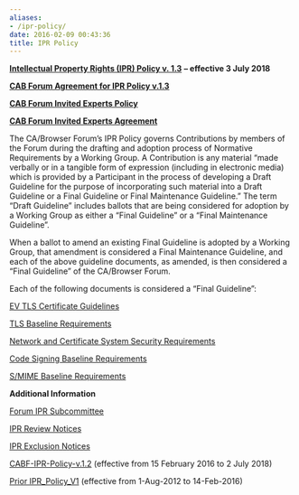 ```yaml
---
aliases:
- /ipr-policy/
date: 2016-02-09 00:43:36
title: IPR Policy
---
```


[**Intellectual Property Rights (IPR) Policy v. 1.3**][1] **– effective 3 July 2018**

[**CAB Forum Agreement for IPR Policy v.1.3**][2]

[**CAB Forum Invited Experts Policy**][11]

[**CAB Forum Invited Experts Agreement**][12]

The CA/Browser Forum’s IPR Policy governs Contributions by members of the Forum during the drafting and adoption process of Normative Requirements by a Working Group. A Contribution is any material “made verbally or in a tangible form of expression (including in electronic media) which is provided by a Participant in the process of developing a Draft Guideline for the purpose of incorporating such material into a Draft Guideline or a Final Guideline or Final Maintenance Guideline.” The term “Draft Guideline” includes ballots that are being considered for adoption by a Working Group as either a “Final Guideline” or a “Final Maintenance Guideline”.

When a ballot to amend an existing Final Guideline is adopted by a Working Group, that amendment is considered a Final Maintenance Guideline, and each of the above guideline documents, as amended, is then considered a “Final Guideline” of the CA/Browser Forum.

Each of the following documents is considered a “Final Guideline”:

[EV TLS Certificate Guidelines][3]

[TLS Baseline Requirements][4]

[Network and Certificate System Security Requirements][5]

[Code Signing Baseline Requirements][9]

[S/MIME Baseline Requirements][10]


**Additional Information**

[Forum IPR Subcommittee](/information/ipr-subcommittee.md)

[IPR Review Notices][6]

[IPR Exclusion Notices][7]

[CABF-IPR-Policy-v.1.2](/uploads/CABF-IPR-Policy-v.1.2.pdf) (effective from 15 February 2016 to 2 July 2018)

[Prior IPR_Policy_V1][8] (effective from 1-Aug-2012 to 14-Feb-2016)

[1]: /uploads/CABF-IPR-Policy-v.1.3_4APR18.pdf
[2]: /uploads/CAB-Forum-Agreement-for-IPR-Policy_20FEB18.pdf
[3]: /working-groups/server/extended-validation/documents/
[4]: /working-groups/server/baseline-requirements/
[5]: /network-security/
[6]: /category/governance/ipr/
[7]: /ipr-exclusion-notices/ "IPR Exclusion Notices"
[8]: /uploads/IPR_Policy_V1.pdf
[9]: /working-groups/code-signing/documents/requirements/
[10]: /working-groups/smime/documents/requirements/
[11]: /2025/07/09/ballot-forum-036-adopt-invited-experts-policy/Invited-Experts-Policy.pdf
[12]: /2025/07/09/ballot-forum-036-adopt-invited-experts-policy/Invited-Experts-Agreement.pdf
